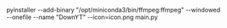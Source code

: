 pyinstaller --add-binary "/opt/miniconda3/bin/ffmpeg:ffmpeg" --windowed --onefile --name "DownYT" --icon=icon.png main.py    
